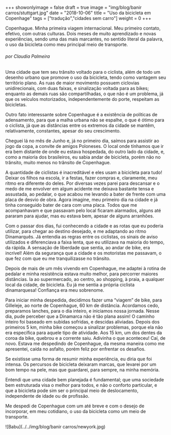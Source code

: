+++
showonlyimage = false
draft = true
image = "img/blog/banir carros/stuttgart.jpg"
date = "2018-10-06"
title = "Uso da bicicleta em Copenhage"
tags = ["tradução","cidades sem carro"]
weight = 0
+++

Copenhague. Minha primeira viagem internacional. Meu primeiro contato, efetivo, com outras culturas. Dois meses de muito aprendizado e novas experiências, sendo uma das mais marcantes, no sentido literal da palavra, o uso da bicicleta como meu principal meio de transporte.
<!--more-->

<H6>por Claudia Palmeira</H6>

Uma cidade que tem seu trânsito voltado para o ciclista, além de todo um desenho urbano que promove o uso da bicicleta, tendo como vantagem seu território plano. As ruas de maior movimento possuem ciclovias unidirecionais, com duas faixas, e sinalização voltada para as bikes; enquanto as demais ruas são compartilhadas, o que não é um problema, já que os veículos motorizados, independentemente do porte, respeitam as bicicletas.

Outro fato interessante sobre Copenhague é a existência de políticas de adensamento, para que a malha urbana não se espalhe, o que é ótimo para o ciclista, já que as distâncias entre os extremos da cidade se mantêm, relativamente, constantes, apesar do seu crescimento.

Cheguei lá no mês de Junho e, já no primeiro dia, saímos para assistir ao jogo da copa, a convite de amigos Poloneses. O local onde tínhamos que ir era bem distante de onde eu estava hospedada, do outro lado da cidade, e, como a maioria dos brasileiros, eu sabia andar de bicicleta, porém não no trânsito, muito menos no trânsito de Copenhague.

A quantidade de ciclistas é inacreditável e eles usam a bicicleta para tudo! Deixar os filhos na escola, ir a festas, fazer compras e, claramente, meu ritmo era diferente do deles. Por diversas vezes parei para descansar e o medo de me envolver em algum acidente me deixava bastante tensa e assustada, ao pedalar, o que acabou me levando a bater de frente com uma placa de desvio de obra. Agora imagine, meu primeiro dia na cidade e já tinha conseguido bater de cara com uma placa. Todos que me acompanhavam e que passavam pelo local ficaram alarmados, alguns até pararam para ajudar, mas eu estava bem, apesar de alguns arranhões.

Com o passar dos dias, fui conhecendo a cidade e as rotas que eu poderia utilizar, para chegar ao destino desejado, e me adaptando ao ritmo Dinamarquês. Já entendia as regras entre os ciclistas, os sinais de aviso utilizados e diferenciava a faixa lenta, que eu utilizava na maioria do tempo, da rápida. A sensação de liberdade que sentia, ao andar de bike, era incrível! Além da segurança que a cidade e os motoristas me passavam, o que fez com que eu me tranquilizasse no trânsito.

Depois de mais de um mês vivendo em Copenhague, me adaptei à rotina de pedalar e minha resistência estava muito melhor, para percorrer maiores distâncias. Ia ao supermercado, ao centro, ao shopping, à praia, a qualquer local da cidade, de bicicleta. Eu já me sentia a própria ciclista dinamarquesa! Confiança era meu sobrenome.

Para iniciar minha despedida, decidimos fazer uma “viagem” de bike, para Gilleleje, ao norte de Copenhague, 60 km de distância. Acordamos cedo, preparamos lanches, para o dia inteiro, e iniciamos nossa jornada. Nesse dia, pude perceber que a Dinamarca não é tão plana assim! O caminho inteiro foi baseado em subidas sofridas, e descidas aliviadas. Depois dos primeiros 5 km, minha bike começou a sinalizar problemas, porque ela não era específica para aquele tipo de atividade. Aos 15 km, um dos dentes da coroa da bike, quebrou e a corrente saiu. Adivinha o que aconteceu! Caí, de novo. Estava me despedindo de Copenhague, da mesma maneira como me apresentei, caída no asfalto, porém feliz por enfrentar os desafios.

Se existisse uma forma de resumir minha experiência, eu diria que foi intensa. Os percursos de bicicleta deixaram marcas, que levarei por um bom tempo na pele, mas que guardarei, para sempre, na minha memória.

Entendi que uma cidade bem planejada é fundamental; que uma sociedade bem estruturada visa o melhor para todos, e não o conforto particular, e que a bicicleta pode sim ser o principal meio de deslocamento, independente de idade ou de profissão.

Me despedi de Copenhague com um até breve e com o desejo de incorporar, em meu cotidiano, o uso da bicicleta como um meio de transporte.

![Babu](../../img/blog/banir carros/newyork.jpg)
